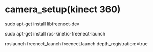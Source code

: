 # camera_setup(kinect 360)

sudo apt-get install libfreenect-dev

sudo apt-get install ros-kinetic-freenect-launch

roslaunch freenect_launch freenect.launch depth_registration:=true
